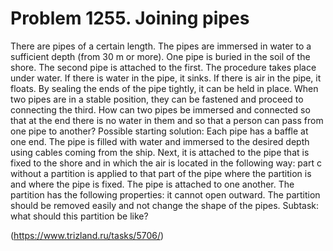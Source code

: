 # Problem 1255. Joining pipes

There are pipes of a certain length. The pipes are immersed in water to a sufficient depth (from 30 m or more). One pipe is buried in the soil of the shore. The second pipe is attached to the first. The procedure takes place under water. If there is water in the pipe, it sinks. If there is air in the pipe, it floats. By sealing the ends of the pipe tightly, it can be held in place. When two pipes are in a stable position, they can be fastened and proceed to connecting the third. How can two pipes be immersed and connected so that at the end there is no water in them and so that a person can pass from one pipe to another?  Possible starting solution: Each pipe has a baffle at one end. The pipe is filled with water and immersed to the desired depth using cables coming from the ship. Next, it is attached to the pipe that is fixed to the shore and in which the air is located in the following way: part c without a partition is applied to that part of the pipe where the partition is and where the pipe is fixed. The pipe is attached to one another. The partition has the following properties: it cannot open outward. The partition should be removed easily and not change the shape of the pipes. Subtask: what should this partition be like?

(https://www.trizland.ru/tasks/5706/)